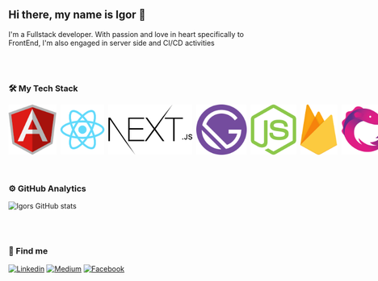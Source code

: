 <!-- 
[![Igor Gonchar Linkedin header](https://media-exp1.licdn.com/dms/image/C4E16AQFX4bM7ZRlDkA/profile-displaybackgroundimage-shrink_350_1400/0/1613136589594?e=1635984000&v=beta&t=6s8Jx_oEoamXkaDDsm69AHuCUu8SNXDSaO7HCvKbTP8)](https://www.linkedin.com/in/igor-gonchar)
<br/>
-->

## Hi there, my name is Igor 👋

I'm a Fullstack developer. With passion and love in heart specifically to FrontEnd, I'm also engaged in server side and CI/CD activities

<br/>
<br/>

### 🛠 My Tech Stack

<div style="display:flex">
  <img height="100" src="https://github.com/GoncharIgor/GoncharIgor/blob/main/assets/angular-logo.svg"/>&nbsp;&nbsp;
  <img height="100" src="https://github.com/GoncharIgor/GoncharIgor/blob/main/assets/react-logo.svg"/>&nbsp;&nbsp;
  <img height="100" src="https://github.com/GoncharIgor/GoncharIgor/blob/main/assets/nextjs-logo.svg"/>&nbsp;&nbsp;
  <img height="100" src="https://github.com/GoncharIgor/GoncharIgor/blob/main/assets/gatsby-logo.svg"/>&nbsp;&nbsp;
  <img height="100" src="https://github.com/GoncharIgor/GoncharIgor/blob/main/assets/nodejs-logo.svg"/>&nbsp;&nbsp;
  <img height="100" src="https://github.com/GoncharIgor/GoncharIgor/blob/main/assets/firebase-logo.svg"/>&nbsp;&nbsp;
  <img height="100" src="https://github.com/GoncharIgor/GoncharIgor/blob/main/assets/rxjs-logo.svg"/>&nbsp;&nbsp;
  <img height="100" src="https://github.com/GoncharIgor/GoncharIgor/blob/main/assets/jenkins-logo.svg"/>&nbsp;&nbsp;
  <img height="100" src="https://github.com/GoncharIgor/GoncharIgor/blob/main/assets/cypress-logo.svg"/>
</div>

<br/>
<br/>

### ⚙️ GitHub Analytics

<div>
  
![Igors GitHub stats](https://github-readme-stats.vercel.app/api?username=GoncharIgor&show_icons=true&hide=prs&include_all_commits=true&count_private=true)  
  
<!-- ![GitHub Streak](https://github-readme-streak-stats.herokuapp.com/?user=GoncharIgor) -->
  
</div>

<br/>
<br/>

### 🔎 Find me
[![Linkedin](https://img.shields.io/badge/LinkedIn-blue?style=for-the-badge&logo=LinkedIn&labelColor=2867B2)](https://www.linkedin.com/in/igor-gonchar)
[![Medium](https://img.shields.io/badge/Medium-grey?style=for-the-badge&logo=Medium&labelColor=black)](https://igorgonchar.medium.com)
[![Facebook](https://img.shields.io/badge/Facebook-blue?style=for-the-badge&logo=Facebook&labelColor=4267B2&logoColor=white)](https://www.facebook.com/igorgoncharua)


<!--

Here are some ideas to get you started:

- 🔭 I’m currently working on ...
- 🌱 I’m currently learning ...
- 👯 I’m looking to collaborate on ...
- 🤔 I’m looking for help with ...
- 💬 Ask me about ...
- 😄 Pronouns: ...
- ⚡ Fun fact: ...
-->
